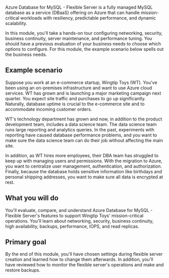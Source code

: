 Azure Database for MySQL - Flexible Server is a fully managed MySQL database as a service (DBaaS) offering on Azure that can handle mission-critical workloads with resiliency, predictable performance, and dynamic scalability.

In this module, you'll take a hands-on tour configuring networking, security, business continuity, server maintenance, and performance tuning. You should have a previous evaluation of your business needs to choose which options to configure. For this module, the example scenario below spells out the business needs.

## Example scenario

Suppose you work at an e-commerce startup, Wingtip Toys (WT). You've been using an on-premises infrastructure and want to use Azure cloud services. WT has grown and is launching a major marketing campaign next quarter. You expect site traffic and purchases to go up significantly. Naturally, database uptime is crucial to the e-commerce site and to accommodate incoming customer orders.

WT's technology department has grown and now, in addition to the product development team, includes a data science team. The data science team runs large reporting and analytics queries. In the past, experiments with reporting have caused database performance problems, and you want to make sure the data science team can do their job without affecting the main site.

In addition, as WT hires more employees, their DBA team has struggled to keep up with managing users and permissions. With the migration to Azure, you want to centralize user management, authentication, and authorization.  Finally, because the database holds sensitive information like birthdays and personal shipping addresses, you want to make sure all data is encrypted at rest.

## What you will do

You'll evaluate, compare, and understand Azure Database for MySQL - Flexible Server's features to support Wingtip Toys' mission-critical operations. You'll learn about networking, security, business continuity, high availability, backups, performance, IOPS, and read replicas.

## Primary goal

By the end of this module, you'll have chosen settings during flexible server creation and learned how to change them afterwards. In addition, you'll have reviewed how to monitor the flexible server's operations and make and restore backups.
